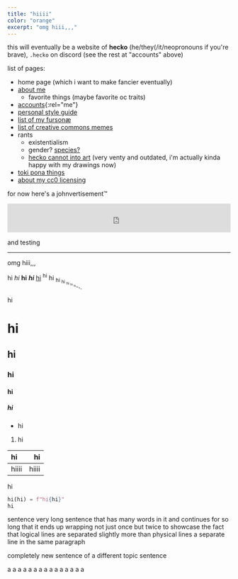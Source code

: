 ```yaml
---
title: "hiiii"
color: "orange"
excerpt: "omg hiii,,,"
---
```


this will eventually be a website of **hecko** (he/they(/it/neopronouns if you're brave), `.hecko` on discord (see the rest at "accounts" above)

list of pages:
- home page (which i want to make fancier eventually)
- [about me](/about/)
	- favorite things (maybe favorite oc traits)
- [accounts](/accounts/){:rel="me"}
- [personal style guide](/style-guide/)
- [list of my fursonæ](/fursonae/)
- [list of creative commons memes](/gnu-slash-memes/)
- rants
	- existentialism
	- gender? [species?](https://cohost.org/hecko/post/2089141-notes-on-quest-for)
	- [hecko cannot into art](/hecko-cannot-into-art/) (very venty and outdated, i'm actually kinda happy with my drawings now)
- [toki pona things](/toki-pona/)
- [about my cc0 licensing](/cc0/)

for now here's a johnvertisement™

<iframe src="https://john.citrons.xyz/embed?ref=hecko.my.to" style="display:block;margin-left:auto;margin-right:auto;width:100%;max-width:732px;max-height:94px;aspect-ratio:732/94;border:none;"></iframe>

and testing

---

omg hiii,,,

hi *hi* **hi** ***hi*** [hi](/a/b) <sup>hi</sup> hi <sub>hi <sub>hi <sub>hi <sub>hi <sub>hi <sub>hi <sub>hi <sub>hi</sub></sub></sub></sub></sub></sub></sub></sub>

hi

# hi
## hi
### hi
#### hi
##### hi

- hi

1. hi

| hi | hi |
| :- | -: |
| hiiii | hiiii |

hi

```python
hi(hi) = f"hi{hi}"
hi
```

sentence
very long sentence that has many words in it and continues for so long that it ends up wrapping not just once but twice to showcase the fact that logical lines are separated slightly more than physical lines
a separate line in the same paragraph

completely new sentence of a different topic
sentence

a
a
a
a
a
a
a
a
a
a
a
a
a
a
a
